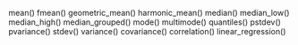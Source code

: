 mean()
fmean()
geometric_mean()
harmonic_mean()
median()
median_low()
median_high()
median_grouped()
mode()
multimode()
quantiles()
pstdev()
pvariance()
stdev()
variance()
covariance()
correlation()
linear_regression()